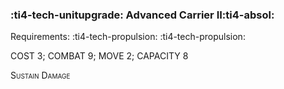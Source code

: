 ### :ti4-tech-unitupgrade: **Advanced Carrier II**:ti4-absol:

Requirements: :ti4-tech-propulsion: :ti4-tech-propulsion:

COST 3; COMBAT 9; MOVE 2; CAPACITY 8

<span style="font-variant:small-caps;">Sustain Damage</span>
